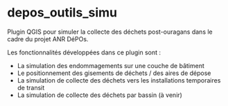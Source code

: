 # depos_outils_simu
Plugin QGIS pour simuler la collecte des déchets post-ouragans dans le cadre du projet ANR DéPOs.

Les fonctionnalités développées dans ce plugin sont :
- La simulation des endommagements sur une couche de bâtiment
- Le positionnement des gisements de déchets / des aires de dépose
- La simulation de collecte des déchets vers les installations temporaires de transit
- La simulation de collecte des déchets par bassin (à venir)
